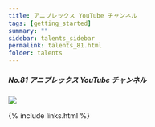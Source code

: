 ```yaml
---
title: アニプレックス YouTube チャンネル
tags: [getting_started]
summary: ""
sidebar: talents_sidebar
permalink: talents_81.html
folder: talents
---
```



##### No.81 アニプレックス YouTube チャンネル

![](https://yt3.ggpht.com/ytc/AKedOLQtvPRtVqed-KHQ9xvjrADPXNr05QCRB7GjyIJu=s176-c-k-c0x00ffffff-no-rj)




{% include links.html %}
